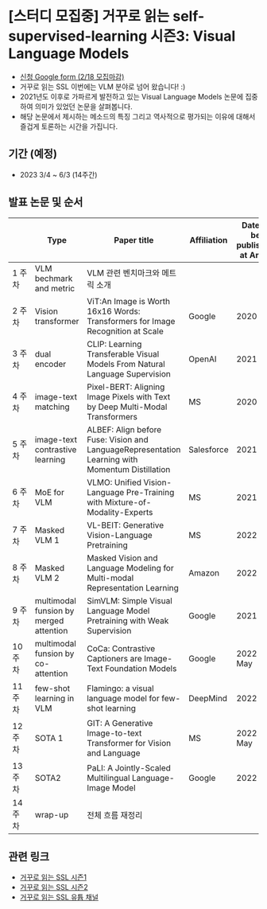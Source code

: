 # [스터디 모집중] 거꾸로 읽는 self-supervised-learning 시즌3: Visual Language Models

- [신청 Google form (2/18 모집마감)](https://forms.gle/f7ZmUkfxNxBT1VUD8)
- 거꾸로 읽는 SSL 이번에는 VLM 분야로 넘어 왔습니다! :)
- 2021년도 이후로 가파르게 발전하고 있는 Visual Language Models 논문에 집중하여 의미가 있었던 논문을 살펴봅니다. 
- 해당 논문에서 제시하는 메소드의 특징 그리고 역사적으로 평가되는 이유에 대해서 즐겁게 토론하는 시간을 가집니다. 

## 기간 (예정)
- 2023 3/4 ~ 6/3 (14주간)

## 발표 논문 및 순서
  | Type | Paper title | Affiliation | Date to be published at ArXiv | Speaker
-- | -- | -- | -- | -- | --
1 주차 | VLM bechmark and metric | VLM 관련 벤치마크와 메트릭 소개 |   |   | 강재욱
2 주차 | Vision transformer | ViT:An Image is Worth 16x16 Words: Transformers for Image Recognition at Scale | Google | 2020 Oct |  
3 주차 | dual encoder | CLIP: Learning Transferable Visual Models From Natural Language Supervision | OpenAI | 2021 Feb |  
4 주차 | image-text matching | Pixel-BERT: Aligning Image Pixels with Text by Deep Multi-Modal Transformers | MS | 2020 Apr |  
5 주차 | image-text contrastive learning | ALBEF: Align before Fuse: Vision and LanguageRepresentation Learning with Momentum Distillation | Salesforce | 2021 Jul |  
6 주차 | MoE for VLM | VLMO: Unified Vision-Language Pre-Training with Mixture-of-Modality-Experts | MS | 2021 Nov |  
7 주차 | Masked VLM 1 | VL-BEIT: Generative Vision-Language Pretraining | MS | 2022 Jun |  
8 주차 | Masked VLM 2 | Masked Vision and Language Modeling for Multi-modal Representation Learning | Amazon | 2022 Aug |  
9 주차 | multimodal funsion by merged attention | SimVLM: Simple Visual Language Model Pretraining with Weak Supervision | Google | 2021 Aug |  
10 주차 | multimodal funsion by  co-attention | CoCa: Contrastive Captioners are Image-Text Foundation Models | Google | 2022 May |  
11 주차 | few-shot learning in VLM | Flamingo: a visual language model for few-shot learning | DeepMind | 2022 Apr |  
12 주차 | SOTA 1 | GIT: A Generative Image-to-text Transformer for Vision and Language | MS | 2022 May |  
13 주차 | SOTA2 | PaLI: A Jointly-Scaled Multilingual Language-Image Model | Google | 2022 Sep |  
14 주차 | wrap-up | 전체 흐름 재정리 |   |   | 강재욱


## 관련 링크
- [거꾸로 읽는 SSL 시즌1](https://youtube.com/playlist?list=PLMSTs9nojhszOnaAwOg42NEsH_Jn6405o)
- [거꾸로 읽는 SSL 시즌2](https://youtube.com/playlist?list=PLMSTs9nojhszeFer8gYnEI5yA5JenWzEA)
- [거꾸로 읽는 SSL 유튭 채널](https://www.youtube.com/channel/UCTwcUmKhqeBhG0rQHkPVP6Q)
